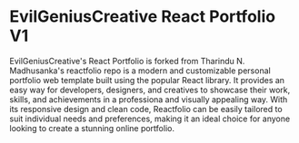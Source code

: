 # EvilGeniusCreative React Portfolio V1

EvilGeniusCreative's React Portfolio is forked from Tharindu N. Madhusanka's reactfolio repo is a modern and customizable personal portfolio web template built using the popular React library. It provides an easy way for developers, designers, and creatives to showcase their work, skills, and achievements in a professiona and visually appealing way. With its responsive design and clean code, Reactfolio can be easily tailored to suit individual needs and preferences, making it an ideal choice for anyone looking to create a stunning online portfolio.
